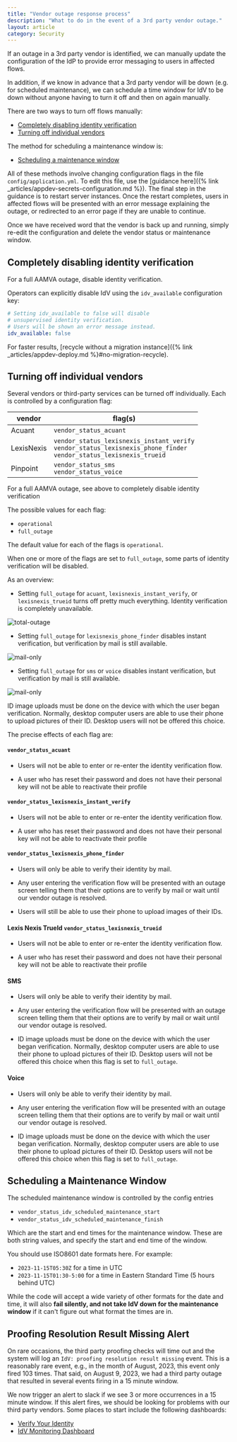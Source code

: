 ```yaml
---
title: "Vendor outage response process"
description: "What to do in the event of a 3rd party vendor outage."
layout: article
category: Security
---
```


If an outage in a 3rd party vendor is identified, we can manually
update the configuration of the IdP to provide error messaging to
users in affected flows.

In addition, if we know in advance that a 3rd party vendor will be
down (e.g. for scheduled maintenance), we can schedule a time window
for IdV to be down without anyone having to turn it off and then on
again manually.

There are two ways to turn off flows manually:

* [Completely disabling identity verification](#completely-disabling-identity-verification)
* [Turning off individual vendors](#turning-off-individual-vendors)

The method for scheduling a maintenance window is:
* [Scheduling a maintenance window](#scheduling-a-maintenance-window)

All of these methods involve changing configuration flags in the
file `config/application.yml`. To edit this file, use the
[guidance here]({% link _articles/appdev-secrets-configuration.md %}).
The final step in the guidance is to restart server instances. Once the
restart completes, users in affected flows will be presented with an
error message explaining the outage, or redirected to an error page if
they are unable to continue.

Once we have received word that the vendor is back up and running,
simply re-edit the configuration and delete the vendor status or
maintenance window.

## Completely disabling identity verification

For a full AAMVA outage, disable identity verification.

Operators can explicitly disable IdV using the `idv_available` configuration key:

```yaml
# Setting idv_available to false will disable
# unsupervised identity verification.
# Users will be shown an error message instead.
idv_available: false
```
For faster results, [recycle without a migration instance]({% link _articles/appdev-deploy.md %}#no-migration-recycle).

## Turning off individual vendors

Several vendors or third-party services can be turned off
individually. Each is controlled by a configuration flag:

| vendor | flag(s) |
|---------|------|
| Acuant  | `vendor_status_acuant` |
| LexisNexis| `vendor_status_lexisnexis_instant_verify` <br> `vendor_status_lexisnexis_phone_finder` <br> `vendor_status_lexisnexis_trueid` |
| Pinpoint | `vendor_status_sms` <br> `vendor_status_voice` |

For a full AAMVA outage, see above to completely disable identity verification

The possible values for each flag:

- `operational`
- `full_outage`

The default value for each of the flags is `operational`.

When one or more of the flags are set to `full_outage`, some parts of
identity verification will be disabled.

As an overview:

- Setting `full_outage` for `acuant`, `lexisnexis_instant_verify`, or
  `lexisnexis_trueid` turns off pretty much everything. Identity verification
  is completely unavailable.

![total-outage](https://github.com/18F/identity-handbook/assets/101212334/710b6e6f-e111-4acb-b568-b234efa03c74)

- Setting `full_outage` for `lexisnexis_phone_finder` disables instant
  verification, but verification by mail is still available.

![mail-only](https://github.com/18F/identity-handbook/assets/101212334/3785cf49-a813-4774-ab50-2afe36549c11)

- Setting `full_outage` for `sms` or `voice` disables instant
  verification, but verification by mail is still available.

![mail-only](https://github.com/18F/identity-handbook/assets/101212334/767b1145-0f98-4c05-9fba-b410caf548b7)

  ID image uploads must be done on the device with which the user
  began verification. Normally, desktop computer users are able to
  use their phone to upload pictures of their ID. Desktop users will
  not be offered this choice.

The precise effects of each flag are:

#### `vendor_status_acuant`
  - Users will not be able to enter or re-enter the identity
    verification flow.

  - A user who has reset their password and does not have their
    personal key will not be able to reactivate their profile

#### `vendor_status_lexisnexis_instant_verify`
  - Users will not be able to enter or re-enter the identity
    verification flow.

  - A user who has reset their password and does not have their
    personal key will not be able to reactivate their profile

#### `vendor_status_lexisnexis_phone_finder`
  - Users will only be able to verify their identity by mail.

  - Any user entering the verification flow will be presented with an
    outage screen telling them that their options are to verify by
    mail or wait until our vendor outage is resolved.

  - Users will still be able to use their phone to upload images of
    their IDs.

#### Lexis Nexis TrueId `vendor_status_lexisnexis_trueid`
  - Users will not be able to enter or re-enter the identity
    verification flow.

  - A user who has reset their password and does not have their
    personal key will not be able to reactivate their profile

#### SMS
  - Users will only be able to verify their identity by mail.

  - Any user entering the verification flow will be presented with an
    outage screen telling them that their options are to verify by
    mail or wait until our vendor outage is resolved.

  - ID image uploads must be done on the device with which the user
    began verification. Normally, desktop computer users are able to
    use their phone to upload pictures of their ID. Desktop users will
    not be offered this choice when this flag is set to `full_outage`.

#### Voice
  - Users will only be able to verify their identity by mail.

  - Any user entering the verification flow will be presented with an
    outage screen telling them that their options are to verify by
    mail or wait until our vendor outage is resolved.

  - ID image uploads must be done on the device with which the user
    began verification. Normally, desktop computer users are able to
    use their phone to upload pictures of their ID. Desktop users will
    not be offered this choice when this flag is set to `full_outage`.

## Scheduling a Maintenance Window

The scheduled maintenance window is controlled by the config entries
* `vendor_status_idv_scheduled_maintenance_start`
* `vendor_status_idv_scheduled_maintenance_finish`

Which are the start and end times for the maintenance window. These
are both string values, and specify the start and end time of the
window.

You should use ISO8601 date formats here. For example:

* `2023-11-15T05:30Z` for a time in UTC
* `2023-11-15T01:30-5:00` for a time in Eastern Standard Time (5 hours
  behind UTC)

While the code will accept a wide variety of other formats for the
date and time, it will also **fail silently, and not take IdV down for
the maintenance window** if it can't figure out what format the times
are in.

## Proofing Resolution Result Missing Alert
On rare occasions, the third party proofing checks will time out and the
system will log an `IdV: proofing resolution result missing` event.
This is a reasonably rare event, e.g., in the month of August, 2023,
this event only fired 103 times. That said, on August 9, 2023, we had
a third party outage that resulted in several events firing in a 15 minute
window.

We now trigger an alert to slack if we see 3 or more occurrences in a
15 minute window. If this alert fires, we should be looking for problems
with our third party vendors. Some places to start include the following
dashboards:

- [Verify Your Identity](https://us-west-2.console.aws.amazon.com/cloudwatch/home?region=us-west-2#dashboards/dashboard/prod-idv-verify-your-identity-overview)
- [IdV Monitoring Dashboard](https://us-west-2.console.aws.amazon.com/cloudwatch/home?region=us-west-2#dashboards/dashboard/prod-idp-idv-vendors)
